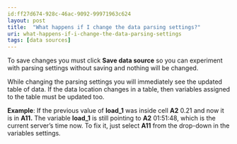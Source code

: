 ```yaml
---
id:ff27d674-928c-46ac-9092-99971963c624
layout: post
title:  "What happens if I change the data parsing settings?"
uri: what-happens-if-i-change-the-data-parsing-settings
tags: [data sources]
---
```


To save changes you must click **Save data source** so you can experiment with parsing settings without saving and nothing will be changed.

<!--more-->

While changing the parsing settings you will immediately see the updated table of data. If the data location changes in a table, then variables assigned to the table must be updated too.

**Example**: If the previous value of **load_1** was inside cell **A2** 0.21 and now it is in **A11.** The variable **load\_1** is still pointing to **A2** 01:51:48, which is the current server’s time now. To fix it, just select **A11** from the drop-down in the variables settings.
